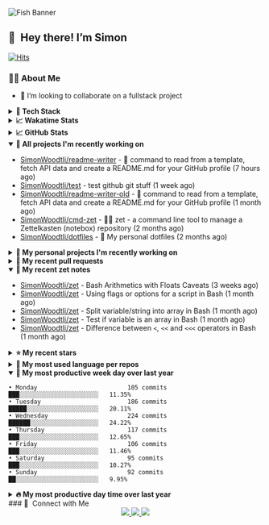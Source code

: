 ![Fish Banner](assets/fish.webp)

## 👋 &nbsp;Hey there! I’m Simon

[![Hits](https://hits.seeyoufarm.com/api/count/incr/badge.svg?url=https%3A%2F%2Fgithub.com%2Fsimonwoodtli&count_bg=%23689D6A&title_bg=%23282828&icon=&icon_color=%23E7E7E7&title=views+%28today+%2F+total%29&edge_flat=false)](https://hits.seeyoufarm.com)

### 👨‍💻 About Me

* 👯 I’m looking to collaborate on a fullstack project

<details>
  <summary><b>🧰 Tech Stack</b></summary>
  <div align="center">

  ![JavaScript](https://img.shields.io/badge/-JavaScript-333333?style=flat&logo=javascript)&nbsp;
  ![HTML](https://img.shields.io/badge/-HTML-333333?style=flat&logo=HTML5)&nbsp;
  ![CSS](https://img.shields.io/badge/-CSS-333333?style=flat&logo=CSS3&logoColor=1572B6)&nbsp;
  ![Shell](https://img.shields.io/badge/-Bash-333333?style=flat&logo=shell)&nbsp;
  ![Python](https://img.shields.io/badge/-Python-333333?style=flat&logo=python)&nbsp;
  ![Go](https://img.shields.io/badge/-Go-333333?style=flat&logo=go)&nbsp;
  ![PostgreSQL](https://img.shields.io/badge/-PostgreSQL-333333?style=flat&logo=postgresql)&nbsp;
  ![MongoDB](https://img.shields.io/badge/-MongoDB-333333?style=flat&logo=mongodb)
  ![Node.js](https://img.shields.io/badge/-Node.js-333333?style=flat&logo=node.js)&nbsp;
  ![Bootstrap](https://img.shields.io/badge/-Bootstrap-333333?style=flat&logo=bootstrap&logoColor=563D7C)&nbsp;
  ![Git](https://img.shields.io/badge/-Git-333333?style=flat&logo=git)&nbsp;
  ![GitHub Actions](https://img.shields.io/badge/-GitHub%20Actions-333333?style=flat&logo=github)&nbsp;
  ![Docker](https://img.shields.io/badge/-Docker-333333?style=flat&logo=docker)&nbsp;
  ![Markdown](https://img.shields.io/badge/-Markdown-333333?style=flat&logo=markdown)&nbsp;
  ![Vim](https://img.shields.io/badge/-Vim-333333?style=flat&logo=vim)&nbsp;
  ![Linux](https://img.shields.io/badge/-Linux-333333?style=flat&logo=linux)&nbsp;
  </div>
</details>

<details>
  <summary><b>📈 Wakatime Stats</b></summary>
  <p align="center"><a href="https://wakatime.com/@SimonWoodtli">
  <img align="center" width="400" height="300" src="https://wakatime.com/share/@SimonWoodtli/7761bcef-e104-47d9-912a-dfd6bf08868b.svg" />
  </a>
  <a href="https://wakatime.com/@SimonWoodtli">
  <img align="center" width="400" height="300" src="https://wakatime.com/share/@SimonWoodtli/341953df-6a40-47b7-8220-ace4eabe0a17.svg" />
  </a></p>

  <h4><b>💬 I've been working with the following languages over the last 7 days</b></h4>

```
• sh                             5 hrs 15 mins                  █████████░░░░░░░░░░░░░░░░   35.3%
• Markdown                       5 hrs 13 mins                  █████████░░░░░░░░░░░░░░░░   35.06%
• Smarty                         3 hrs 17 mins                  ██████░░░░░░░░░░░░░░░░░░░   22.05%
• Other                          48 mins                        █░░░░░░░░░░░░░░░░░░░░░░░░   5.41%
• sshconfig                      7 mins                         ░░░░░░░░░░░░░░░░░░░░░░░░░   0.84%
• conf                           7 mins                         ░░░░░░░░░░░░░░░░░░░░░░░░░   0.81%
• Perl                           4 mins                         ░░░░░░░░░░░░░░░░░░░░░░░░░   0.45%
• YAML                           0 secs                         ░░░░░░░░░░░░░░░░░░░░░░░░░   0.07%
```

  <h4><b>👷 I've been working on the following projects over the last 7 days</b></h4>

```
• readme-writer                  11 hrs 56 mins                 ████████████████████░░░░░   80.17%
• Private                        53 mins                        █░░░░░░░░░░░░░░░░░░░░░░░░   5.93%
• SimonWoodtli                   43 mins                        █░░░░░░░░░░░░░░░░░░░░░░░░   4.9%
• zet                            36 mins                        █░░░░░░░░░░░░░░░░░░░░░░░░   4.06%
• dotfiles                       23 mins                        █░░░░░░░░░░░░░░░░░░░░░░░░   2.64%
• Unknown Project                20 mins                        █░░░░░░░░░░░░░░░░░░░░░░░░   2.3%
```

  <h4><b>🛠️ I've been working with the following editors over the last 7 days</b></h4>

```
• Vim                            14 hrs 53 mins                 █████████████████████████   100%
```

  <h4><b>💻 I've been working with the following operating systems over the last 7 days</b></h4>

```
• Linux                          14 hrs 53 mins                 █████████████████████████   100%
```

</details>

<details>
  <summary><b>📈 GitHub Stats</b></summary>
  <div align="center"><a href="https://github.com/anuraghazra/github-readme-stats"><img
  src="https://github-readme-stats.vercel.app/api?username=simonwoodtli&show_icons=true&locale=en&theme=gruvbox"
  align="center" width="40%" height="20%"/></a>
  <a href="https://github-readme-streak-stats.herokuapp.com/"><img src="https://github-readme-streak-stats.herokuapp.com/?user=simonwoodtli&theme=gruvbox"
  align="center" width="40%" height="20%"/></a>
  </div>
</details>

<details open="">
  <summary><b>👷 All projects I'm recently working on</b></summary>

* [SimonWoodtli/readme-writer](https://github.com/SimonWoodtli/readme-writer) - 🤖 command to read from a template, fetch API data and create a README.md for your GitHub profile (7 hours ago)
* [SimonWoodtli/test](https://github.com/SimonWoodtli/test) - test github git stuff (1 week ago)
* [SimonWoodtli/readme-writer-old](https://github.com/SimonWoodtli/readme-writer-old) - 🤖 command to read from a template, fetch API data and create a README.md for your GitHub profile (1 month ago)
* [SimonWoodtli/cmd-zet](https://github.com/SimonWoodtli/cmd-zet) - 👨‍💻 zet - a command line tool to manage a  Zettelkasten (notebox) repository (2 months ago)
* [SimonWoodtli/dotfiles](https://github.com/SimonWoodtli/dotfiles) - 🏡 My personal dotfiles (2 months ago)

</details>
<details>
  <summary><b>🌱 My personal projects I'm recently working on</b></summary>

* [SimonWoodtli/readme-writer](https://github.com/SimonWoodtli/readme-writer) - 🤖 command to read from a template, fetch API data and create a README.md for your GitHub profile (7 hours ago)
* [SimonWoodtli/test](https://github.com/SimonWoodtli/test) - test github git stuff (1 week ago)
* [SimonWoodtli/readme-writer-old](https://github.com/SimonWoodtli/readme-writer-old) - 🤖 command to read from a template, fetch API data and create a README.md for your GitHub profile (1 month ago)
* [SimonWoodtli/cmd-zet](https://github.com/SimonWoodtli/cmd-zet) - 👨‍💻 zet - a command line tool to manage a  Zettelkasten (notebox) repository (2 months ago)
* [SimonWoodtli/dotfiles](https://github.com/SimonWoodtli/dotfiles) - 🏡 My personal dotfiles (2 months ago)

</details>
<details>
  <summary><b>🔨 My recent pull requests</b></summary>

* [feat: add wireguard-generate-keys script](https://github.com/SimonWoodtli/dotfiles/pull/14) on [SimonWoodtli/dotfiles](https://github.com/SimonWoodtli/dotfiles) (5 months ago)
* [feat: add video-to-gif script](https://github.com/SimonWoodtli/dotfiles/pull/13) on [SimonWoodtli/dotfiles](https://github.com/SimonWoodtli/dotfiles) (5 months ago)
* [feat: add spoof-mac-linux script](https://github.com/SimonWoodtli/dotfiles/pull/12) on [SimonWoodtli/dotfiles](https://github.com/SimonWoodtli/dotfiles) (5 months ago)
* [feat: add sp-tmux script](https://github.com/SimonWoodtli/dotfiles/pull/11) on [SimonWoodtli/dotfiles](https://github.com/SimonWoodtli/dotfiles) (5 months ago)
* [feat: add sp script](https://github.com/SimonWoodtli/dotfiles/pull/10) on [SimonWoodtli/dotfiles](https://github.com/SimonWoodtli/dotfiles) (5 months ago)

</details>
<details open="">
  <summary><b>📝 My recent zet notes</b></summary>

* [SimonWoodtli/zet](https://github.com/SimonWoodtli/zet/tree/9cf3673d707baccfcaaee7f43bbce8f3c7609d63/20230128231131) - Bash Arithmetics with Floats Caveats (3 weeks ago)
* [SimonWoodtli/zet](https://github.com/SimonWoodtli/zet/tree/a2f1f0ae084a0ecd7b99b7bab900328ef903bd6e/20230119010353) - Using flags or options for a script in Bash (1 month ago)
* [SimonWoodtli/zet](https://github.com/SimonWoodtli/zet/tree/46011f0d5f3000e70ed25df226896163272cb8b8/20230117144015) - Split variable/string into array in Bash (1 month ago)
* [SimonWoodtli/zet](https://github.com/SimonWoodtli/zet/tree/b693c1904301dfd1756a9bb8cb65385e0e853ab3/20230117143605) - Test if variable is an array in Bash (1 month ago)
* [SimonWoodtli/zet](https://github.com/SimonWoodtli/zet/tree/88dbaafe08b99881132f6c704345b742b307ae8c/20230116233517) - Difference between `<`, `<<` and `<<<` operators in Bash (1 month ago)

</details>
<details>
  <summary><b>⭐ My recent stars</b></summary>

* [wustho/epy](https://github.com/wustho/epy) - CLI Ebook (epub2, epub3, fb2, mobi) Reader (1 day ago)
* [sonnyp/Tangram](https://github.com/sonnyp/Tangram) - Browser for your pinned tabs (2 weeks ago)
* [ferdium/ferdium-app](https://github.com/ferdium/ferdium-app) - All your services in one place, built by the community (2 weeks ago)
* [gnif/LookingGlass](https://github.com/gnif/LookingGlass) - An extremely low latency KVMFR (KVM FrameRelay) implementation for guests with VGA PCI Passthrough. (2 weeks ago)
* [mps-youtube/yewtube](https://github.com/mps-youtube/yewtube) - yewtube, forked from mps-youtube , is a Terminal based YouTube player and downloader. No Youtube API key required. (2 weeks ago)

</details>
<details>
  <summary><b>💬 My most used language per repos</b></summary>

```
• Shell                          6 repos                        ██████████████░░░░░░░░░░░   54.55%
• JavaScript                     1 repo                         ██░░░░░░░░░░░░░░░░░░░░░░░   9.09%
• CSS                            3 repos                        ███████░░░░░░░░░░░░░░░░░░   27.27%
• HTML                           1 repo                         ██░░░░░░░░░░░░░░░░░░░░░░░   9.09%
```

</details>
<details open="">
  <summary><b>📆 My most productive week day over last year</b></summary>

```
• Monday                         105 commits                    ███░░░░░░░░░░░░░░░░░░░░░░   11.35%
• Tuesday                        186 commits                    █████░░░░░░░░░░░░░░░░░░░░   20.11%
• Wednesday                      224 commits                    ██████░░░░░░░░░░░░░░░░░░░   24.22%
• Thursday                       117 commits                    ███░░░░░░░░░░░░░░░░░░░░░░   12.65%
• Friday                         106 commits                    ███░░░░░░░░░░░░░░░░░░░░░░   11.46%
• Saturday                       95 commits                     ███░░░░░░░░░░░░░░░░░░░░░░   10.27%
• Sunday                         92 commits                     ██░░░░░░░░░░░░░░░░░░░░░░░   9.95%
```

</details>
<details>
  <summary><b>🔥 My most productive day time over last year</b></summary>

```
• 🌅 Morning                     288 commits                    ████████░░░░░░░░░░░░░░░░░   31.14%
• 🌞 Daytime                     314 commits                    ████████░░░░░░░░░░░░░░░░░   33.95%
• 🌇 Evening                     36 commits                     █░░░░░░░░░░░░░░░░░░░░░░░░   3.89%
• 🌃 Night                       287 commits                    ████████░░░░░░░░░░░░░░░░░   31.03%
```

</details>
### 🤝 &nbsp;Connect with Me

<div align="center">
<a href="https://twitter.com/simonwoodtlidev" target="_blank">
<img src="https://img.shields.io/badge/twitter-%2300acee.svg?&style=for-the-badge&logo=twitter&logoColor=white alt=twitter" />
</a>
<a href="https://github.com/simonwoodtli" target="_blank">
<img src="https://img.shields.io/badge/github-%2324292e.svg?&style=for-the-badge&logo=github&logoColor=white alt=github" />
</a>
<a href="https://linkedin.com/in/simonwoodtli" target="_blank">
<img src="https://img.shields.io/badge/linkedin-%231E77B5.svg?&style=for-the-badge&logo=linkedin&logoColor=white alt=linkedin" />
</a>
</div>
<br/>
